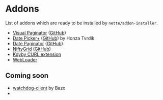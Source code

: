 # Addons

List of addons which are ready to be installed by `nette/addon-installer`.

- [Visual Paginator](http://packagist.org/packages/juzna/nette-visual-paginator) ([GitHub](https://github.com/juzna/nette-visual-paginator))
- [Date Picker+](http://packagist.org/packages/juzna/nette-date-picker) ([GitHub](https://github.com/juzna/nette-date-picker)) by Honza Tvrdik
- [Date Paginator](http://packagist.org/packages/juzna/nette-date-paginator) ([GitHub](https://github.com/juzna/nette-date-paginator))
- [NiftyGrid](http://packagist.org/packages/nifty/nifty-grid) ([GitHub](https://github.com/juzna/NiftyGrid))
- [Kdyby CURL extension](http://packagist.org/packages/kdyby/curl-extension)
- [WebLoader](http://packagist.org/packages/JanMarek/WebLoader)


## Coming soon
- [watchdog-client](https://github.com/bazo/watchdog-client/pull/1) by Bazo
-
